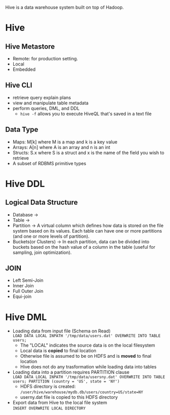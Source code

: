 Hive is a data warehouse system built on top of Hadoop. 

# Hive
## Hive Metastore
* Remote: for production setting. 
* Local
* Embedded

## Hive CLI
* retrieve query explain plans
* view and manipulate table metadata
* perform queries, DML, and DDL
  - `hive -f` allows you to execute HiveQL that's saved in a text file
  
## Data Type
* Maps: M[k] where M is a map and k is a key value
* Arrays: A[n] where A is an array and n is an int
* Structs: S.x where S is a struct and x is the name of the field you wish to retrieve
* A subset of RDBMS primitive types

# Hive DDL
## Logical Data Structure
* Database -> 
* Table -> 
* Partition -> A virtual column which defines how data is stored on the file system based on its values. Each table can have one or more partitions (and one or more levels of partition). 
* Buckets(or Clusters) -> In each partition, data can be divided into buckets based on the hash value of a column in the table (useful for sampling, join optimization). 

## JOIN
* Left Semi-Join
* Inner Join
* Full Outer Join
* Equi-join

# Hive DML
* Loading data from input file (Schema on Read)  
`LOAD DATA LOCAL INPATH '/tmp/data/users.dat' OVERWRITE INTO TABLE users;`
  - The "LOCAL" indicates the source data is on the local filesystem
  - Local data is **copied** to final location
  - Otherwise file is assumed to be on HDFS and is **moved** to final location
  - Hive does not do any trasformation while loading data into tables
* Loading data into a partition requires PARTITION clause  
`LOAD DATA LOCAL INPATH '/tmp/data/usersny.dat' OVERWRITE INTO TABLE users; PARTITION (country = 'US', state = 'NY')`
  - HDFS directory is created: `/user/hive/warehouse/mydb.db/users/country=US/state=NY`
  - userny.dat file is copied to this HDFS directory
* Export data from Hive to the local file system  
`INSERT OVERWRITE LOCAL DIRECTORY`
